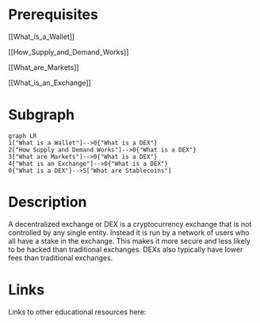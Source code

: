 # Prerequisites
[[What_is_a_Wallet]]


[[How_Supply_and_Demand_Works]]


[[What_are_Markets]]


[[What_is_an_Exchange]]

# Subgraph

```mermaid
graph LR
1["What is a Wallet"]-->0{"What is a DEX"}
2["How Supply and Demand Works"]-->0{"What is a DEX"}
3["What are Markets"]-->0{"What is a DEX"}
4["What is an Exchange"]-->0{"What is a DEX"}
0{"What is a DEX"}-->5["What are Stablecoins"]
```



# Description
  
A decentralized exchange or DEX is a cryptocurrency exchange that is not controlled by any single entity. Instead it is run by a network of users who all have a stake in the exchange. This makes it more secure and less likely to be hacked than traditional exchanges. DEXs also typically have lower fees than traditional exchanges.

# Links
Links to other educational resources here:
